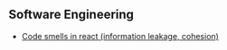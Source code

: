 ## Software Engineering
- [Code smells in react (information leakage, cohesion)](https://www.youtube.com/watch?v=xBa0_b-5XDw)
